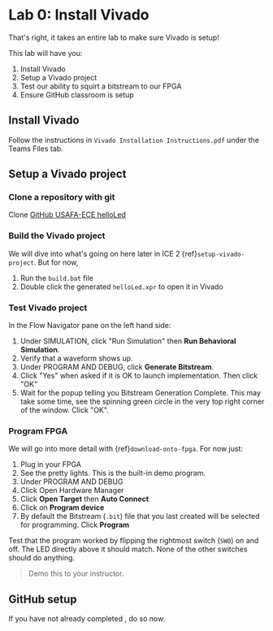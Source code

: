 # Lab 0: Install Vivado

That's right, it takes an entire lab to make sure Vivado is setup!

This lab will have you:

1. Install Vivado
2. Setup a Vivado project
3. Test our ability to squirt a bitstream to our FPGA
4. Ensure GitHub classroom is setup

## Install Vivado

Follow the instructions in `Vivado Installation Instructions.pdf` under the Teams Files tab.

## Setup a Vivado project

### Clone a repository with git

Clone [GitHub USAFA-ECE helloLed](https://github.com/USAFA-ECE/helloLed)

### Build the Vivado project

We will dive into what's going on here later in ICE 2 {ref}`setup-vivado-project`.
But for now,

1. Run the `build.bat` file
2. Double click the generated `helloLed.xpr` to open it in Vivado

### Test Vivado project

In the Flow Navigator pane on the left hand side:

1. Under SIMULATION, click "Run Simulation" then **Run Behavioral Simulation**.
2. Verify that a waveform shows up.
3. Under PROGRAM AND DEBUG, click **Generate Bitstream**.
4. Click "Yes" when asked if it is OK to launch implementation. Then click "OK"
5. Wait for the popup telling you Bitstream Generation Complete. This may take some time, see the spinning green circle in the very top right corner of the window. Click "OK".

### Program FPGA

We will go into more detail with {ref}`download-onto-fpga`.
For now just:

1. Plug in your FPGA
2. See the pretty lights. This is the built-in demo program.
3. Under PROGRAM AND DEBUG
4. Click Open Hardware Manager
5. Click **Open Target** then **Auto Connect**
6. Click on **Program device**
7. By default the Bitstream (`.bit`) file that you last created will be selected for programming. Click **Program**

Test that the program worked by flipping the rightmost switch (`SW0`) on and off. The LED directly above it should match. None of the other switches should do anything.

> Demo this to your instructor.

## GitHub setup

If you have not already completed [](../ICE/ICE0.md), do so now.
